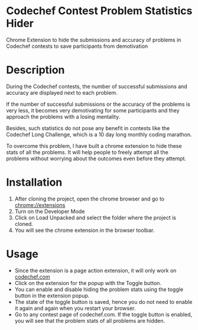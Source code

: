 # Codechef Contest Problem Statistics Hider
Chrome Extension to hide the submissions and accuracy of problems in Codechef contests to save participants from demotivation

# Description

During the Codechef contests, the number of successful submissions and accuracy are displayed next to each problem.

If the number of successful submissions or the accuracy of the problems is very less, it becomes very demotivating for some participants and they approach the problems with a losing mentality.

Besides, such statistics do not pose any benefit in contests like the Codechef Long Challenge, which is a 10 day long monthly coding marathon.

To overcome this problem, I have built a chrome extension to hide these stats of all the problems. It will help people to freely attempt all the problems without worrying about the outcomes even before they attempt.

# Installation

1. After cloning the project, open the chrome browser and go to [chrome://extensions](chrome://extensions)
2. Turn on the Developer Mode
3. Click on Load Unpacked and select the folder where the project is cloned.
4. You will see the chrome extension in the browser toolbar.

# Usage

* Since the extension is a page action extension, it will only work on [codechef.com](https://www.codechef.com)
* Click on the extension for the popup with the Toggle button.
* You can enable and disable hiding the problem stats using the toggle button in the extension popup.
* The state of the toggle button is saved, hence you do not need to enable it again and again when you restart your browser.
* Go to any contest page of codechef.com. If the toggle button is enabled, you will see that the problem stats of all problems are hidden.

